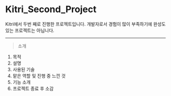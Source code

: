 # Kitri_Second_Project
 Kitri에서 두번 째로 진행한 프로젝트입니다.
개발자로서 경험이 많이 부족하기에 완성도있는 프로젝트는 아닙니다.
* * *
>소개
  1. 목적
  2. 설명
  3. 사용된 기술
  4. 맡은 역할 및 진행 중 느낀 것
  5. 기능 소개
  6. 프로젝트 종료 후 소감
